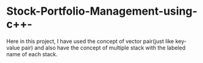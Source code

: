# Stock-Portfolio-Management-using-c++-
Here in this project, I have used the concept of vector pair(just like key-value pair) and also have the concept of multiple stack with the labeled name of each stack.
